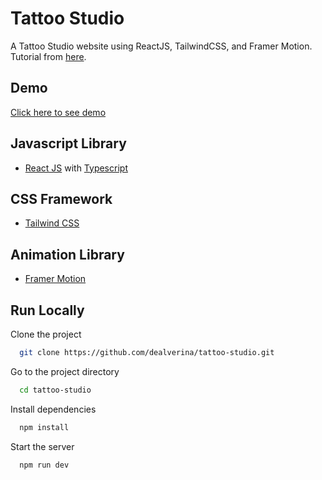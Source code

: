 
# Tattoo Studio

A Tattoo Studio website using ReactJS, TailwindCSS, and Framer Motion. Tutorial from [here](https://www.youtube.com/watch?v=f6z5istDz_g).

## Demo

[Click here to see demo](https://dealverina-tattoo-studio.netlify.app)

## Javascript Library

- [React JS](https://reactjs.org/) with [Typescript](https://www.typescriptlang.org)

## CSS Framework

- [Tailwind CSS](https://tailwindcss.com/)

## Animation Library

- [Framer Motion](https://www.framer.com/motion/)

## Run Locally

Clone the project

```bash
  git clone https://github.com/dealverina/tattoo-studio.git
```

Go to the project directory

```bash
  cd tattoo-studio
```

Install dependencies

```bash
  npm install
```

Start the server

```bash
  npm run dev
```
